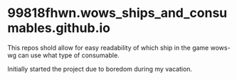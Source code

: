 # 99818fhwn.wows_ships_and_consumables.github.io
This repos shold allow for easy readability of which ship in the game wows-wg can use what type of consumable.

Initially started the project due to boredom during my vacation.